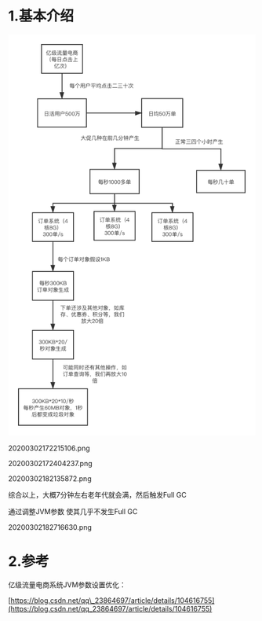 # 1.基本介绍

![](/static/image/20200302172327547.png)

20200302172215106.png

20200302172404237.png

20200302182135872.png

综合以上，大概7分钟左右老年代就会满，然后触发Full GC

通过调整JVM参数 使其几乎不发生Full GC

20200302182716630.png

# 2.参考

亿级流量电商系统JVM参数设置优化：

[https://blog.csdn.net/qq\_23864697/article/details/104616755](https://blog.csdn.net/qq_23864697/article/details/104616755)

